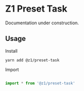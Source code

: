 # Z1 Preset Task

Documentation under construction.

## Usage

Install

```
yarn add @z1/preset-task
```

Import

```JavaScript

import * from '@z1/preset-task'

```
